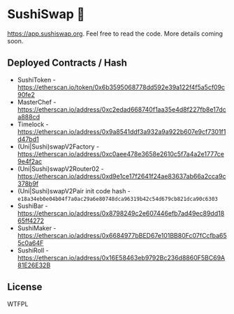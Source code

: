 # SushiSwap 🍣

https://app.sushiswap.org. Feel free to read the code. More details coming soon.

## Deployed Contracts / Hash

- SushiToken - https://etherscan.io/token/0x6b3595068778dd592e39a122f4f5a5cf09c90fe2
- MasterChef - https://etherscan.io/address/0xc2edad668740f1aa35e4d8f227fb8e17dca888cd
- Timelock - https://etherscan.io/address/0x9a8541ddf3a932a9a922b607e9cf7301f1d47bd1
- (Uni|Sushi)swapV2Factory - https://etherscan.io/address/0xc0aee478e3658e2610c5f7a4a2e1777ce9e4f2ac
- (Uni|Sushi)swapV2Router02 - https://etherscan.io/address/0xd9e1ce17f2641f24ae83637ab66a2cca9c378b9f
- (Uni|Sushi)swapV2Pair init code hash - `e18a34eb0e04b04f7a0ac29a6e80748dca96319b42c54d679cb821dca90c6303`
- SushiBar - https://etherscan.io/address/0x8798249c2e607446efb7ad49ec89dd1865ff4272
- SushiMaker - https://etherscan.io/address/0x6684977bBED67e101BB80Fc07fCcfba655c0a64F
- SushiRoll - https://etherscan.io/address/0x16E58463eb9792Bc236d8860F5BC69A81E26E32B

## License

WTFPL
